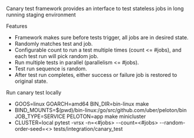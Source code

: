 Canary test framework provides an interface to test stateless jobs in long
running staging environment

Features
- Framework makes sure before tests trigger, all jobs are in desired state.
- Randomly matches test and job.
- Configurable count to run a test multiple times (count <= #jobs), and
  each test run will pick random job.
- Run multiple tests in parallel (parallelism <= #jobs).
- Test run sequence is random.
- After test run completes, either success or failure job is restored
  to original state.


Run canary test locally
  - GOOS=linux GOARCH=amd64 BIN_DIR=bin-linux make
  - BIND_MOUNTS=$(pwd)/bin-linux:/go/src/github.com/uber/peloton/bin JOB_TYPE=SERVICE PELOTON=app make minicluster
  - CLUSTER=local pytest -vrsx -n=<#jobs> --count=<#jobs> --random-order-seed=<> tests/integration/canary_test
